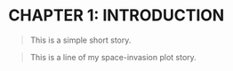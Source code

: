 # CHAPTER 1: INTRODUCTION

>This is a simple short story.

>This is a line of my space-invasion plot story.